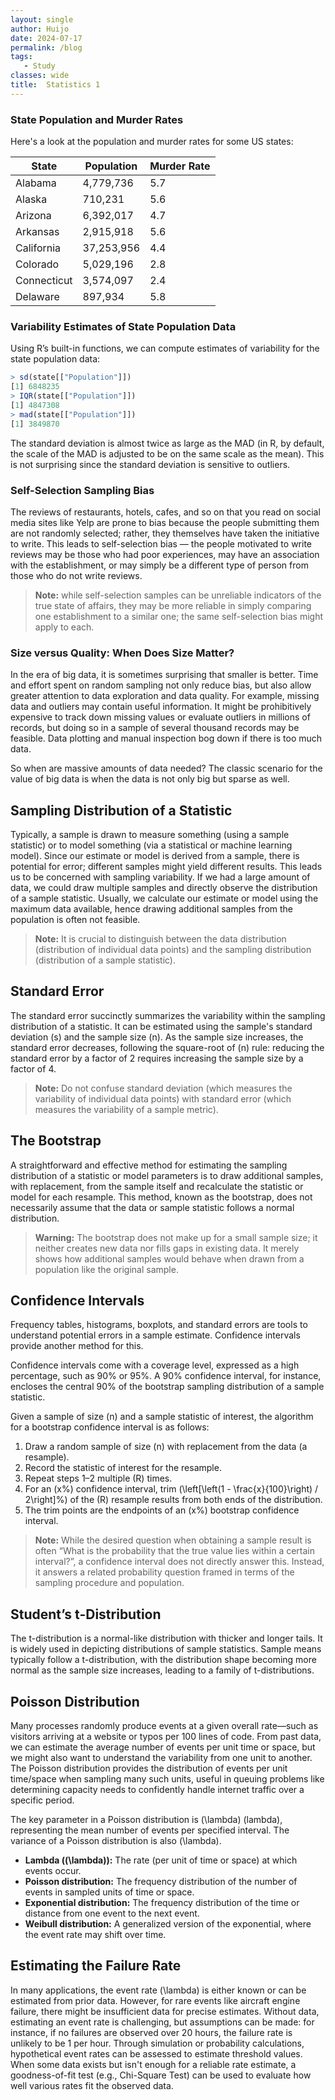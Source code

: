 ```yaml
---
layout: single
author: Huijo
date: 2024-07-17
permalink: /blog
tags:
   - Study
classes: wide
title:  Statistics 1
---
```


### State Population and Murder Rates

Here's a look at the population and murder rates for some US states:

| State       | Population | Murder Rate |
| ----------- | ---------- | ----------- |
| Alabama     | 4,779,736  | 5.7         |
| Alaska      | 710,231    | 5.6         |
| Arizona     | 6,392,017  | 4.7         |
| Arkansas    | 2,915,918  | 5.6         |
| California  | 37,253,956 | 4.4         |
| Colorado    | 5,029,196  | 2.8         |
| Connecticut | 3,574,097  | 2.4         |
| Delaware    | 897,934    | 5.8         |

### Variability Estimates of State Population Data

Using R’s built-in functions, we can compute estimates of variability for the state population data:

```r
> sd(state[["Population"]])
[1] 6848235
> IQR(state[["Population"]])
[1] 4847308
> mad(state[["Population"]])
[1] 3849870
```

The standard deviation is almost twice as large as the MAD (in R, by default, the scale of the MAD is adjusted to be on the same scale as the mean). This is not surprising since the standard deviation is sensitive to outliers.

### Self-Selection Sampling Bias

The reviews of restaurants, hotels, cafes, and so on that you read on social media sites like Yelp are prone to bias because the people submitting them are not randomly selected; rather, they themselves have taken the initiative to write. This leads to self-selection bias — the people motivated to write reviews may be those who had poor experiences, may have an association with the establishment, or may simply be a different type of person from those who do not write reviews. 

> **Note:** while self-selection samples can be unreliable indicators of the true state of affairs, they may be more reliable in simply comparing one establishment to a similar one; the same self-selection bias might apply to each.

### Size versus Quality: When Does Size Matter?

In the era of big data, it is sometimes surprising that smaller is better. Time and effort spent on random sampling not only reduce bias, but also allow greater attention to data exploration and data quality. For example, missing data and outliers may contain useful information. It might be prohibitively expensive to track down missing values or evaluate outliers in millions of records, but doing so in a sample of several thousand records may be feasible. Data plotting and manual inspection bog down if there is too much data.

So when are massive amounts of data needed? The classic scenario for the value of big data is when the data is not only big but sparse as well.

## Sampling Distribution of a Statistic

Typically, a sample is drawn to measure something (using a sample statistic) or to model something (via a statistical or machine learning model). Since our estimate or model is derived from a sample, there is potential for error; different samples might yield different results. This leads us to be concerned with sampling variability. If we had a large amount of data, we could draw multiple samples and directly observe the distribution of a sample statistic. Usually, we calculate our estimate or model using the maximum data available, hence drawing additional samples from the population is often not feasible.

> **Note:** It is crucial to distinguish between the data distribution (distribution of individual data points) and the sampling distribution (distribution of a sample statistic).

## Standard Error

The standard error succinctly summarizes the variability within the sampling distribution of a statistic. It can be estimated using the sample's standard deviation \(s\) and the sample size \(n\). As the sample size increases, the standard error decreases, following the square-root of \(n\) rule: reducing the standard error by a factor of 2 requires increasing the sample size by a factor of 4.

> **Note:** Do not confuse standard deviation (which measures the variability of individual data points) with standard error (which measures the variability of a sample metric).

## The Bootstrap

A straightforward and effective method for estimating the sampling distribution of a statistic or model parameters is to draw additional samples, with replacement, from the sample itself and recalculate the statistic or model for each resample. This method, known as the bootstrap, does not necessarily assume that the data or sample statistic follows a normal distribution.

> **Warning:** The bootstrap does not make up for a small sample size; it neither creates new data nor fills gaps in existing data. It merely shows how additional samples would behave when drawn from a population like the original sample.

## Confidence Intervals

Frequency tables, histograms, boxplots, and standard errors are tools to understand potential errors in a sample estimate. Confidence intervals provide another method for this.

Confidence intervals come with a coverage level, expressed as a high percentage, such as 90% or 95%. A 90% confidence interval, for instance, encloses the central 90% of the bootstrap sampling distribution of a sample statistic.

Given a sample of size \(n\) and a sample statistic of interest, the algorithm for a bootstrap confidence interval is as follows:
1. Draw a random sample of size \(n\) with replacement from the data (a resample).
2. Record the statistic of interest for the resample.
3. Repeat steps 1–2 multiple (R) times.
4. For an \(x\%\) confidence interval, trim \(\left[\left(1 - \frac{x}{100}\right) / 2\right]\%\) of the \(R\) resample results from both ends of the distribution.
5. The trim points are the endpoints of an \(x\%\) bootstrap confidence interval.

> **Note:** While the desired question when obtaining a sample result is often “What is the probability that the true value lies within a certain interval?”, a confidence interval does not directly answer this. Instead, it answers a related probability question framed in terms of the sampling procedure and population.

## Student’s t-Distribution

The t-distribution is a normal-like distribution with thicker and longer tails. It is widely used in depicting distributions of sample statistics. Sample means typically follow a t-distribution, with the distribution shape becoming more normal as the sample size increases, leading to a family of t-distributions.

## Poisson Distribution

Many processes randomly produce events at a given overall rate—such as visitors arriving at a website or typos per 100 lines of code. From past data, we can estimate the average number of events per unit time or space, but we might also want to understand the variability from one unit to another. The Poisson distribution provides the distribution of events per unit time/space when sampling many such units, useful in queuing problems like determining capacity needs to confidently handle internet traffic over a specific period.

The key parameter in a Poisson distribution is \(\lambda\) (lambda), representing the mean number of events per specified interval. The variance of a Poisson distribution is also \(\lambda\).

- **Lambda (\(\lambda\)):** The rate (per unit of time or space) at which events occur.
- **Poisson distribution:** The frequency distribution of the number of events in sampled units of time or space.
- **Exponential distribution:** The frequency distribution of the time or distance from one event to the next event.
- **Weibull distribution:** A generalized version of the exponential, where the event rate may shift over time.

## Estimating the Failure Rate

In many applications, the event rate \(\lambda\) is either known or can be estimated from prior data. However, for rare events like aircraft engine failure, there might be insufficient data for precise estimates. Without data, estimating an event rate is challenging, but assumptions can be made: for instance, if no failures are observed over 20 hours, the failure rate is unlikely to be 1 per hour. Through simulation or probability calculations, hypothetical event rates can be assessed to estimate threshold values. When some data exists but isn't enough for a reliable rate estimate, a goodness-of-fit test (e.g., Chi-Square Test) can be used to evaluate how well various rates fit the observed data.